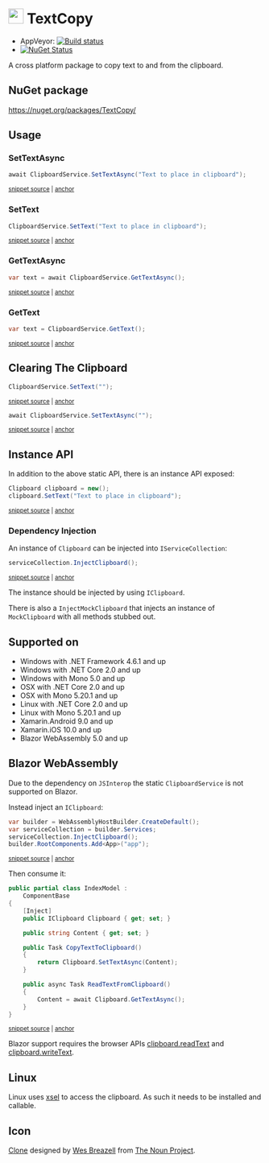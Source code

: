 # <img src="/src/icon.png" height="30px"> TextCopy

 * AppVeyor: [![Build status](https://ci.appveyor.com/api/projects/status/35uq76nlt9tl6m3t/branch/master?svg=true)](https://ci.appveyor.com/project/SimonCropp/textcopy)
 * [![NuGet Status](https://img.shields.io/nuget/v/TextCopy.svg)](https://www.nuget.org/packages/TextCopy/)

A cross platform package to copy text to and from the clipboard.


## NuGet package

https://nuget.org/packages/TextCopy/


## Usage


### SetTextAsync

<!-- snippet: SetTextAsync -->
<a id='snippet-settextasync'></a>
```cs
await ClipboardService.SetTextAsync("Text to place in clipboard");
```
<sup><a href='/src/Tests/Snippets.cs#L35-L39' title='Snippet source file'>snippet source</a> | <a href='#snippet-settextasync' title='Start of snippet'>anchor</a></sup>
<!-- endSnippet -->


### SetText

<!-- snippet: SetText -->
<a id='snippet-settext'></a>
```cs
ClipboardService.SetText("Text to place in clipboard");
```
<sup><a href='/src/Tests/Snippets.cs#L10-L14' title='Snippet source file'>snippet source</a> | <a href='#snippet-settext' title='Start of snippet'>anchor</a></sup>
<!-- endSnippet -->


### GetTextAsync

<!-- snippet: GetTextAsync -->
<a id='snippet-gettextasync'></a>
```cs
var text = await ClipboardService.GetTextAsync();
```
<sup><a href='/src/Tests/Snippets.cs#L44-L48' title='Snippet source file'>snippet source</a> | <a href='#snippet-gettextasync' title='Start of snippet'>anchor</a></sup>
<!-- endSnippet -->


### GetText

<!-- snippet: GetText -->
<a id='snippet-gettext'></a>
```cs
var text = ClipboardService.GetText();
```
<sup><a href='/src/Tests/Snippets.cs#L26-L30' title='Snippet source file'>snippet source</a> | <a href='#snippet-gettext' title='Start of snippet'>anchor</a></sup>
<!-- endSnippet -->


## Clearing The Clipboard

<!-- snippet: ClearClipboard -->
<a id='snippet-clearclipboard'></a>
```cs
ClipboardService.SetText("");
```
<sup><a href='/src/Tests/Snippets.cs#L53-L55' title='Snippet source file'>snippet source</a> | <a href='#snippet-clearclipboard' title='Start of snippet'>anchor</a></sup>
<!-- endSnippet -->

<!-- snippet: ClearClipboardAsync -->
<a id='snippet-clearclipboardasync'></a>
```cs
await ClipboardService.SetTextAsync("");
```
<sup><a href='/src/Tests/Snippets.cs#L60-L62' title='Snippet source file'>snippet source</a> | <a href='#snippet-clearclipboardasync' title='Start of snippet'>anchor</a></sup>
<!-- endSnippet -->


## Instance API

In addition to the above static API, there is an instance API exposed:

<!-- snippet: SetTextInstance -->
<a id='snippet-settextinstance'></a>
```cs
Clipboard clipboard = new();
clipboard.SetText("Text to place in clipboard");
```
<sup><a href='/src/Tests/Snippets.cs#L16-L21' title='Snippet source file'>snippet source</a> | <a href='#snippet-settextinstance' title='Start of snippet'>anchor</a></sup>
<!-- endSnippet -->


### Dependency Injection

An instance of `Clipboard` can be injected into `IServiceCollection`:

<!-- snippet: InjectClipboard -->
<a id='snippet-injectclipboard'></a>
```cs
serviceCollection.InjectClipboard();
```
<sup><a href='/src/BlazorSample/Program.cs#L9-L11' title='Snippet source file'>snippet source</a> | <a href='#snippet-injectclipboard' title='Start of snippet'>anchor</a></sup>
<!-- endSnippet -->

The instance should be injected by using `IClipboard`.

There is also a `InjectMockClipboard` that injects an instance of `MockClipboard` with all methods stubbed out.


## Supported on

 * Windows with .NET Framework 4.6.1 and up
 * Windows with .NET Core 2.0 and up
 * Windows with Mono 5.0 and up
 * OSX with .NET Core 2.0 and up
 * OSX with Mono 5.20.1 and up
 * Linux with .NET Core 2.0 and up
 * Linux with Mono 5.20.1 and up
 * Xamarin.Android 9.0 and up
 * Xamarin.iOS 10.0 and up
 * Blazor WebAssembly 5.0 and up


## Blazor WebAssembly

Due to the dependency on `JSInterop` the static `ClipboardService` is not supported on Blazor.

Instead inject an `IClipboard`:

<!-- snippet: BlazorStartup -->
<a id='snippet-blazorstartup'></a>
```cs
var builder = WebAssemblyHostBuilder.CreateDefault();
var serviceCollection = builder.Services;
serviceCollection.InjectClipboard();
builder.RootComponents.Add<App>("app");
```
<sup><a href='/src/BlazorSample/Program.cs#L6-L13' title='Snippet source file'>snippet source</a> | <a href='#snippet-blazorstartup' title='Start of snippet'>anchor</a></sup>
<!-- endSnippet -->

Then consume it:

<!-- snippet: Inject -->
<a id='snippet-inject'></a>
```cs
public partial class IndexModel :
    ComponentBase
{
    [Inject]
    public IClipboard Clipboard { get; set; }

    public string Content { get; set; }

    public Task CopyTextToClipboard()
    {
        return Clipboard.SetTextAsync(Content);
    }

    public async Task ReadTextFromClipboard()
    {
        Content = await Clipboard.GetTextAsync();
    }
}
```
<sup><a href='/src/BlazorSample/Pages/IndexModel.cs#L9-L28' title='Snippet source file'>snippet source</a> | <a href='#snippet-inject' title='Start of snippet'>anchor</a></sup>
<!-- endSnippet -->

Blazor support requires the browser APIs [clipboard.readText](https://caniuse.com/#feat=mdn-api_clipboard_readtext) and [clipboard.writeText](https://caniuse.com/#feat=mdn-api_clipboard_writetext).


## Linux

Linux uses [xsel](https://github.com/kfish/xsel) to access the clipboard. As such it needs to be installed and callable.


## Icon

[Clone](https://thenounproject.com/term/Clone/207435/) designed by [Wes Breazell](https://thenounproject.com/wes13/) from [The Noun Project](https://thenounproject.com).
